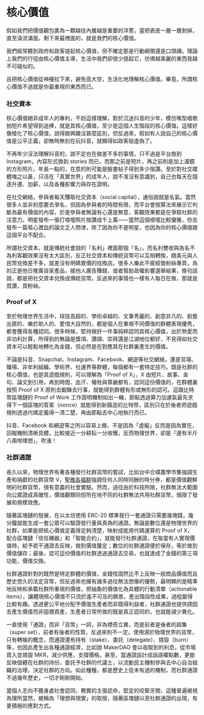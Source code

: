 # 核心價值

假如我們把價值觀包裹為一顆越往內層越是重要的洋蔥，當把表皮一層一層剝掉，直至淚流滿面，剩下來最裡面的，就是我們的核心價值。

我們經常聽到政府和政客提起核心價值，但不確定那是行動綱領還是口頭禪。理論上我們的行徑由核心價值主導，生活中我們卻很少提起它，彷彿越美麗的東西我越不可碰似的。

且把核心價值從神檯拉下來，避免高大空，生活化地理解核心價值。畢竟，所謂核心價值不過就是你最重視的東西而已。

### 社交資本

核心價值絕非成年人的專利，不妨這樣理解，對於沉迷抖音的少年，模仿嘴型唱歌拍短片希望得到追捧，就是其核心價值，至少是這個人生階段的核心價值。這樣好像矮化了核心價值，說得跟興趣沒甚麼區別，但反過來，假如有人說自己的核心價值是公平正義，卻無時無刻在玩抖音，就顯得如政客般虛偽了。

不再年少沒法理解抖音的，說不定也在做差不多的事情，只不過是平台換到 Instagram，內容形式換到 stories 而已，而那之前是短片，再之前則是加上濾鏡的方形照片。年長一點的，在意的則可能是臉書帖子得到多少按讚。至於對社交媒體嗤之以鼻，只活在「真實世界」的成年人，說不准沒有意識到，自己也每天在競逐升遷、加薪，以及各種影響力與存在證明。

在社交網絡，參與者每天賺取社交資本（social capital），通俗說就是名氣。當然很多人並非刻意要去爭名，但因為參與者的時間有限，而平台會按算法來展示它判斷為最有價值的內容，於是參與者無論有心還是無意，客觀效果都是在爭取社群的注意力。明星發布一張打噴嚏照片按讚成千上萬——當然這個噴嚏比較優雅，你去發布一篇嘔心瀝血的論文乏人問津，除了因為你不是明星，也因為你的核心價值跟這個平台不配合。

所謂社交資本，就是傳統社會說的「名利」裡面那個「名」，而名利雙收與為名不為利客觀效果沒有太大區別，反正社交資本和傳統貨幣可以互相轉換，跟美元與人民幣兌換差不多，就差沒有明碼實價的找換店。很多人樂此不疲經營粉絲專頁，為的正是他日推廣自家產品，接他人廣告賺錢，或者幫助政權影響選舉結果，換句話說，都是把社交資本兌換成傳統貨幣。反過來的事情也一樣有人每日在做，那就是買讚，買粉絲。

### Proof of X

至於物理世界生活中，球技高超的、學術卓越的、文筆秀麗的、創意非凡的、廚藝出眾的、樂於助人的、愛惜大自然的，都是個人在重視不同價值的群體表現優秀，都會獲得各種認同。很多時候，堅持做好一件事純粹認同其核心價值，出於熱愛而非功利計算，所得到的無論是獎項、讚頌、崇拜還是江湖地位都好，不見得如社交資本可以輕鬆地轉化為金錢，但必然是在對應其在社群裏產生的價值。

不論是抖音、Snapchat、Instagram、Facebook、網遊等社交網絡，還是官場、職場、非牟利組織、學術界、社運界等群體，每個都有一套特定技巧，既是社群的核心價值，也是其遊戲規則，可以理解為「Proof of X」，X 由短片、故事、金句、論文到引用，再到時間、血汗、犧牲與尊嚴都有，認同這份價值的，在群體裏按照 Proof of X 原則去鍛鍊去行事，就能得到群體有形或無形的認可。這跟比特幣區塊鏈的 Proof of Work 工作證明機制如出一轍，節點透過算力加運氣最先求得下一個區塊的答案（nonce）就能得到新鑄造的比特幣，區別只在於後者把遊戲規則透過代碼定義得一清二楚，再由節點去中心地執行而已。

抖音、Facebook 和網遊等之所以容易上癮，不是因為「虛擬」反而是因為實在，回報機制清晰具體，比較接近一分耕耘一分收穫，反而物理世界，卻是「邊有半斤八兩咁理想」，吹漲！

### 社群通證

長久以來，物理世界有著各種發行社群貨幣的嘗試，比如台中合樸農學市集強調生產和捐獻的社群貨幣 V，[聖雅各福群](https://www.sjs.org.hk/tc/front/front.php)強調任何人同時同酬的時分券，都是價值觀鮮明的社群貨幣，很有意義的社會實驗。然而，過往由於科技所限，社群無法大範圍向公眾證成真確性，價值觀類同但所在地不同的社群無法共用社群貨幣，侷限了發展和規模效應。

隨著區塊鏈的發展，在以太坊使用 ERC-20 標準發行一套通證只需要幾塊錢，幾分鐘就能生成一套公眾可以驗證發行量與真偽的通證。無論是數位還是物理世界的社群，如果能把核心價值定義得足夠清楚，映射成能用代碼運算的 Proof of X，配合區塊鏈「信任機器」和「智能合約」，就能發行社群通證，在每當有人實現價值時，給予若干通證去反映，做到價值釐定；數位的社群通證便於保存，等於做到價值儲存；最後，認可這份價值的社群透過通證去交易，也就達成了金錢的第三項功能，價值交換。

社群通證針對的既然是特定群體的價值，金錢性固然比不上反映一般商品價值而且歷史悠久的法定貨幣，但反過來也擁有諸多過往無法想像的優勢，最明顯的是精準地反映和承載社群所重視的價值，把抽象的價值化為具體的行動清單（actionable items），讓體現核心價值不只流於遙不可及的願景，產出階段性成果，過程變得比較有趣。透過更公平地分配予價值生產者而非既得利益者，社群通證也提供誘因去產生價值而非囤積資產，生產者日常所做的既是真正認同的，也就能減少異化。

一直使用「通證」而非「貨幣」一詞，非為標奇立異，而是前者是後者的超集（super set），前者有後者的性質，反過來則不一定。使用源於物理世界的貨幣，只有轉帳的概念，而通證還有持有（stake）、委託（delegate）、燒毀（burn）等，也因此產生出各種通證經濟，比如說 MakerDAO 會以收取到的利息，從市場買入並燒毀 MKR，減少供應，支撐價格。甚至，當通證設計成話語權點數，更能反映個體在社群的持份，委託予社群的代議士，以流動民主機制參與去中心自治組織的治理，決定社群的方向。如此種種，都是歷史上從未有過的機制，而社群通證不過幾年歷史，一切才剛剛開始。

當個人志向不獲身處社會認同，務實的主張認命，堅定的咬緊牙關，這種普遍被視為理所當然，被稱為「理想與現實」的取捨，隨著區塊鏈以至社群通證的出現，有更積極的應對方式。

